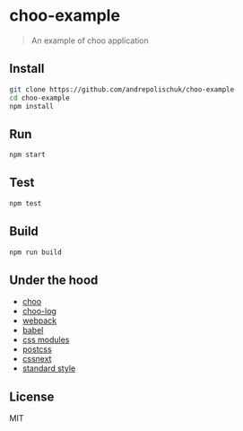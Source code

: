 # choo-example

> An example of choo application

## Install

```sh
git clone https://github.com/andrepolischuk/choo-example
cd choo-example
npm install
```

## Run

```sh
npm start
```

## Test

```sh
npm test
```

## Build

```sh
npm run build
```

## Under the hood

* [choo](https://github.com/choojs/choo)
* [choo-log](https://github.com/choojs/choo-log)
* [webpack](https://github.com/webpack/webpack)
* [babel](https://github.com/babel/babel)
* [css modules](https://github.com/css-modules/css-modules)
* [postcss](https://github.com/postcss/postcss)
* [cssnext](https://github.com/MoOx/postcss-cssnext)
* [standard style](https://github.com/feross/standard)

## License

MIT
